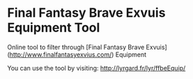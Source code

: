 # Final Fantasy Brave Exvuis Equipment Tool
Online tool to filter through [Final Fantasy Brave Exvuis] (http://www.finalfantasyexvius.com/) Equipment

You can use the tool by visiting: http://lyrgard.fr/lyr/ffbeEquip/
